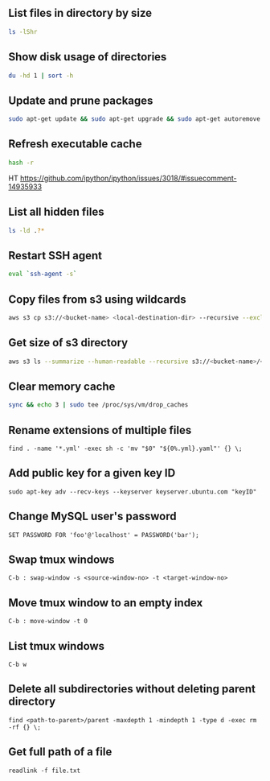 ## List files in directory by size
```bash
ls -lShr
```

## Show disk usage of directories
```bash
du -hd 1 | sort -h
```


## Update and prune packages
```bash
sudo apt-get update && sudo apt-get upgrade && sudo apt-get autoremove && sudo apt-get remove && sudo apt-get autoclean && sudo apt-get clean
```


## Refresh executable cache
```bash
hash -r
```
HT https://github.com/ipython/ipython/issues/3018/#issuecomment-14935933


## List all hidden files
```bash
ls -ld .?*
```


## Restart SSH agent
```bash
eval `ssh-agent -s`
```


## Copy files from s3 using wildcards
```bash
aws s3 cp s3://<bucket-name> <local-destination-dir> --recursive --exclude "*" --include "<wildcard>"
```


## Get size of s3 directory
```bash
aws s3 ls --summarize --human-readable --recursive s3://<bucket-name>/<path>
```


## Clear memory cache
```bash
sync && echo 3 | sudo tee /proc/sys/vm/drop_caches
```


## Rename extensions of multiple files
```
find . -name '*.yml' -exec sh -c 'mv "$0" "${0%.yml}.yaml"' {} \;
```


## Add public key for a given key ID
```
sudo apt-key adv --recv-keys --keyserver keyserver.ubuntu.com "keyID"
```


## Change MySQL user's password
```
SET PASSWORD FOR 'foo'@'localhost' = PASSWORD('bar');
```


## Swap tmux windows
```
C-b : swap-window -s <source-window-no> -t <target-window-no>
```


## Move tmux window to an empty index
```
C-b : move-window -t 0
```


## List tmux windows
```
C-b w
```


## Delete all subdirectories without deleting parent directory
```
find <path-to-parent>/parent -maxdepth 1 -mindepth 1 -type d -exec rm -rf {} \;
```


## Get full path of a file
```
readlink -f file.txt
```
